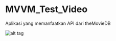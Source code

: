 # MVVM_Test_Video
Aplikasi yang memanfaatkan API dari theMovieDB

![alt tag](https://user-images.githubusercontent.com/63012597/97102070-fab55e00-16d4-11eb-9fec-4bb28732e0f3.png)
